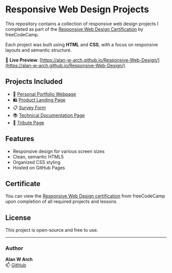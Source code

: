# Responsive Web Design Projects

This repository contains a collection of responsive web design projects I completed as part of the [Responsive Web Design Certification](https://www.freecodecamp.org/learn/responsive-web-design/) by freeCodeCamp.

Each project was built using **HTML** and **CSS**, with a focus on responsive layouts and semantic structure.

🚀 **Live Preview**: [https://alan-w-arch.github.io/Responsive-Web-Design/](https://alan-w-arch.github.io/Responsive-Web-Design/)

## Projects Included

- 📄 [Personal Portfolio Webpage](./PersonelPortfolioWebpage/index.html)
- 🛍️ [Product Landing Page](./ProductLandingPage/index.html)
- 📋 [Survey Form](./SurveyForm/index.html)
- 📚 [Technical Documentation Page](./TechnicalDocumentationPage/index.html)
- 🙌 [Tribute Page](./TributePage/index.html)

## Features

- Responsive design for various screen sizes
- Clean, semantic HTML5
- Organized CSS styling
- Hosted on GitHub Pages

## Certificate

You can view the [Responsive Web Design certification](https://www.freecodecamp.org/certification/alan-w-arch/responsive-web-design) from freeCodeCamp upon completion of all required projects and lessons.

## License

This project is open-source and free to use.

---

### Author

**Alan W Arch**  
📫 [GitHub](https://github.com/alan-w-arch)
